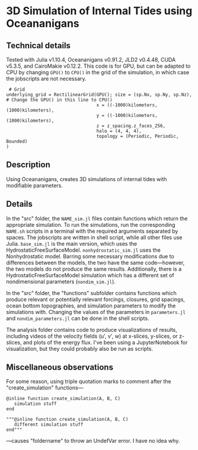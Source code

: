 # 3D Simulation of Internal Tides using Oceananigans

## Technical details
Tested with Julia v1.10.4, Oceananigans v0.91.2, JLD2 v0.4.48, CUDA v5.3.5, and CairoMakie v0.12.2. This code is for GPU, but can be adapted to CPU by changing `GPU()` to `CPU()` in the grid of the simulation, in which case the jobscripts are not necessary. 

```
 # Grid
underlying_grid = RectilinearGrid(GPU(); size = (sp.Nx, sp.Ny, sp.Nz), # Change the GPU() in this line to CPU()
                                  x = ((-1000)kilometers, (1000)kilometers),
                                  y = ((-1000)kilometers, (1000)kilometers),
                                  z = z_spacing.z_faces_256,
                                  halo = (4, 4, 4),
                                  topology = (Periodic, Periodic, Bounded)
)
```

## Description
Using Oceananigans, creates 3D simulations of internal tides with modifiable parameters. 

## Details
In the "src" folder, the `NAME_sim.jl` files contain functions which return the appropriate simulation. To run the simulations, run the corresponding `NAME.sh` scripts in a terminal with the required arguments separated by spaces. The jobscripts are written in shell script, while all other files use Julia. `base_sim.jl` is the main version, which uses the HydrostaticFreeSurfaceModel. `nonhydrostatic_sim.jl` uses the Nonhydrostatic model. Barring some necessary modifications due to differences between the models, the two have the same code—however, the two models do not produce the same results. Additionally, there is a HydrostaticFreeSurfaceModel simulation which has a different set of nondimensional parameters (`nondim_sim.jl`). 

In the "src" folder, the "functions" subfolder contains functions which produce relevant or potentially relevant forcings, closures, grid spacings, ocean bottom topographies, and simulation parameters to modify the simulations with. Changing the values of the parameters in `parameters.jl` and `nondim_parameters.jl` can be done in the shell scripts. 

The analysis folder contains code to produce visualizations of results, including videos of the velocity fields (u', v', w) at x-slices, y-slices, or z-slices, and plots of the energy flux. I've been using a JupyterNotebook for visualization, but they could probably also be run as scripts. 

## Miscellaneous observations
For some reason, using triple quotation marks to comment after the "create_simulation" functions—
```
@inline function create_simulation(A, B, C)
   simulation stuff
end

"""@inline function create_simulation(A, B, C)
   different simulation stuff
end"""
```
—causes "foldername" to throw an UndefVar error. I have no idea why. 
